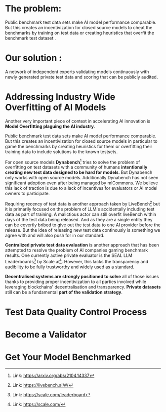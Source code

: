 # The problem:   
Public benchmark test data sets make AI model performance comparable.  But this creates an incentivization for closed source models to cheat the benchmarks  by training on test data or creating heuristics that overfit the benchmark test dataset .

# Our  solution :  
A network of independent experts validating models continuously with newly generated private test data and scoring that can be publicly audited. 

# Addressing Industry Wide Overfitting of AI Models

Another very important piece of context in accelerating AI innovation is **Model Overfitting plaguing the AI industry**.

Public benchmark test data sets make AI model performance comparable. But this creates an incentivization for closed source models in particular to game the benchmarks by creating heuristics for them or overfitting their training data to include solutions to the known testsets. 

For open source models **Dynabench**[^45] tries to solve the problem of overfitting on test datasets with a community of humans **intentionally creating new test data designed to be hard for models**. But Dynabench only works with open source models. Additionally Dynabench has not seen significant adoption even after being managed by mlCommons. We believe this lack of traction is due to a lack of incentives for evaluators or AI model owners to participate. 

Requiring recency of test data is another approach  taken by LiveBench[^48] but it is primarily focused on the problem of LLM's  accidentally including test data as part of training. A malictious actor can still overfit liveBench within days of the test data being released. And as they are a single entity they can be covertly bribed to give out the test data to one AI provider before the release. But the idea of releasing new test data continously is something we agree with and will also push for in our standard. 

**Centralized private test data evaluation** is another approach that has been attempted to resolve the problem of AI companies gaming benchmark results. One currently active private evaluator is the SEAL LLM Leaderboards[^46] by Scale.ai[^47]. However, this lacks the transparency and audibility to be fully trustworthy and widely used as a standard. 

**Decentralised systems are strongly positioned to solve** all of those issues thanks to providing proper incentivization to all parties involved while leveraging blockchains' decentralisation and transparency. **Private datasets** still can be a fundamental **part of the validation strategy**. 

# Test Data Quality Control Process 

# Become a Validator 

# Get Your Model Benchmarked 


[^45]:  Link: https://arxiv.org/abs/2104.14337

[^46]:  Link: https://scale.com/leaderboard

[^47]:  Link: https://scale.com/
[^48]:  Link: https://livebench.ai/#/ 

